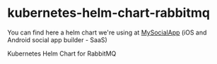# kubernetes-helm-chart-rabbitmq

You can find here a helm chart we're using at [MySocialApp](https://mysocialapp.io) (iOS and Android social app builder - SaaS)

Kubernetes Helm Chart for RabbitMQ
